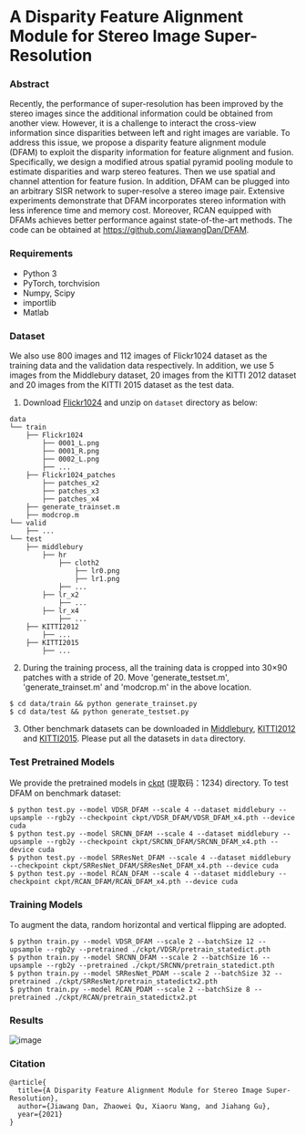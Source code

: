 # A Disparity Feature Alignment Module for Stereo Image Super-Resolution

### Abstract
Recently, the performance of super-resolution has been improved by the stereo images since the additional information could be obtained from another view. However, it is a challenge to interact the cross-view information since disparities between left and right images are variable. To address this issue, we propose a disparity feature alignment module (DFAM) to exploit the disparity information for feature alignment and fusion. Specifically, we design a modified atrous spatial pyramid pooling module to estimate disparities and warp stereo features. Then we use spatial and channel attention for feature fusion. In addition, DFAM can be plugged into an arbitrary SISR network to super-resolve a stereo image pair. Extensive experiments demonstrate that DFAM incorporates stereo information with less inference time and memory cost. Moreover, RCAN equipped with DFAMs achieves better performance against state-of-the-art methods. The code can be obtained at https://github.com/JiawangDan/DFAM.

### Requirements
- Python 3
- PyTorch, torchvision
- Numpy, Scipy
- importlib
- Matlab

### Dataset
We also use 800 images and 112 images of Flickr1024 dataset as the training data and the validation data respectively. In addition, we use 5 images from the Middlebury dataset, 20 images from the KITTI 2012 dataset and 20 images from the KITTI 2015 dataset as the test data.

1. Download [Flickr1024](https://yingqianwang.github.io/Flickr1024) and unzip on `dataset` directory as below:
  ```
  data
  └── train
      ├── Flickr1024
          ├── 0001_L.png
          ├── 0001_R.png
          ├── 0002_L.png
          ├── ...
      ├── Flickr1024_patches
          ├── patches_x2
          ├── patches_x3
          ├── patches_x4
      ├── generate_trainset.m
      ├── modcrop.m
  └── valid
      ├── ...
  └── test
      ├── middlebury
          ├── hr
              ├── cloth2
                  ├── lr0.png
                  ├── lr1.png
              ├── ...
          ├── lr_x2
              ├── ...
          ├── lr_x4
              ├── ...
      ├── KITTI2012
          ├── ...
      ├── KITTI2015
          ├── ...
  ```
2. During the training process, all the training data is cropped into 30×90 patches with a stride of 20. Move 'generate_testset.m', 'generate_trainset.m' and 'modcrop.m' in the above location.
```shell
$ cd data/train && python generate_trainset.py
$ cd data/test && python generate_testset.py
```
3. Other benchmark datasets can be downloaded in [Middlebury](https://vision.middlebury.edu/stereo/), [KITTI2012](http://www.cvlibs.net/datasets/kitti/eval_stereo_flow.php?benchmark=stereo) and [KITTI2015](http://www.cvlibs.net/datasets/kitti/eval_scene_flow.php?benchmark=stereo). Please put all the datasets in `data` directory.

### Test Pretrained Models
We provide the pretrained models in [ckpt](https://pan.baidu.com/s/1gwBtig-SIOzrpEyMczLfkw) (提取码：1234) directory. To test DFAM on benchmark dataset:
```shell
$ python test.py --model VDSR_DFAM --scale 4 --dataset middlebury --upsample --rgb2y --checkpoint ckpt/VDSR_DFAM/VDSR_DFAM_x4.pth --device cuda
$ python test.py --model SRCNN_DFAM --scale 4 --dataset middlebury --upsample --rgb2y --checkpoint ckpt/SRCNN_DFAM/SRCNN_DFAM_x4.pth --device cuda
$ python test.py --model SRResNet_DFAM --scale 4 --dataset middlebury --checkpoint ckpt/SRResNet_DFAM/SRResNet_DFAM_x4.pth --device cuda
$ python test.py --model RCAN_DFAM --scale 4 --dataset middlebury --checkpoint ckpt/RCAN_DFAM/RCAN_DFAM_x4.pth --device cuda
```

### Training Models
To augment the data, random horizontal and vertical flipping are adopted. 
```shell
$ python train.py --model VDSR_DFAM --scale 2 --batchSize 12 --upsample --rgb2y --pretrained ./ckpt/VDSR/pretrain_statedict.pth
$ python train.py --model SRCNN_DFAM --scale 2 --batchSize 16 --upsample --rgb2y --pretrained ./ckpt/SRCNN/pretrain_statedict.pth
$ python train.py --model SRResNet_PDAM --scale 2 --batchSize 32 --pretrained ./ckpt/SRResNet/pretrain_statedictx2.pth
$ python train.py --model RCAN_PDAM --scale 2 --batchSize 8 --pretrained ./ckpt/RCAN/pretrain_statedictx2.pt
```
### Results
![image](https://github.com/JiawangDan/DFAM/blob/main/fig/results1.png)

### Citation
```
@article{
  title={A Disparity Feature Alignment Module for Stereo Image Super-Resolution},
  author={Jiawang Dan, Zhaowei Qu, Xiaoru Wang, and Jiahang Gu},
  year={2021}
}
```
